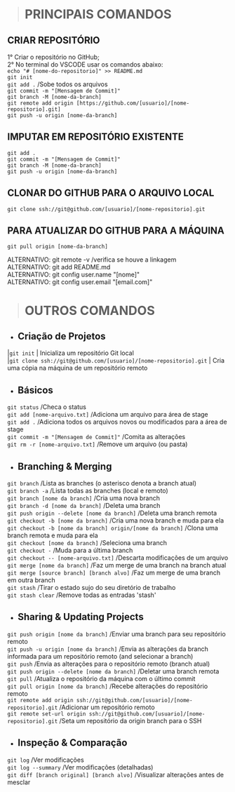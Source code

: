 
> # PRINCIPAIS COMANDOS
## CRIAR REPOSITÓRIO
1° Criar o repositório no GitHub; <br>
2° No terminal do VSCODE usar os comandos abaixo: <br>
`echo "# [nome-do-repositorio]" >> README.md` <br>
`git init` <br>
`git add .`  /Sobe todos os arquivos <br>
`git commit -m "[Mensagem de Commit]"` <br>
`git branch -M [nome-da-branch]` <br>
`git remote add origin [https://github.com/[usuario]/[nome-repositorio].git]` <br>
`git push -u origin [nome-da-branch]`

## IMPUTAR EM REPOSITÓRIO EXISTENTE

`git add .` <br>
`git commit -m "[Mensagem de Commit]"` <br>
`git branch -M [nome-da-branch]` <br>
`git push -u origin [nome-da-branch]` <br>


## CLONAR DO GITHUB PARA O ARQUIVO LOCAL
`git clone ssh://git@github.com/[usuario]/[nome-repositorio].git`

## PARA ATUALIZAR DO GITHUB PARA A MÁQUINA
`git pull origin [nome-da-branch]`

ALTERNATIVO: git remote -v  /verifica se houve a linkagem <br>
ALTERNATIVO: git add README.md <br>
ALTERNATIVO: git config user.name "[nome]" <br>
ALTERNATIVO: git config user.email "[email.com]"


> # OUTROS COMANDOS

* ## Criação de Projetos

|`git init` | Inicializa um repositório Git local <br>
|`git clone ssh://git@github.com/[usuario]/[nome-repositorio].git` | Cria uma cópia na máquina de um repositório remoto

* ## Básicos

`git status` /Checa o status <br>
`git add [nome-arquivo.txt]` /Adiciona um arquivo para área de stage <br>
`git add .` /Adiciona todos os arquivos novos ou modificados para a área de stage <br>
`git commit -m "[Mensagem de Commit]"` /Comita as alterações <br>
`git rm -r [nome-arquivo.txt]` /Remove um arquivo (ou pasta)

* ## Branching & Merging

`git branch` /Lista as branches (o asterisco denota a branch atual) <br>
`git branch -a` /Lista todas as branches (local e remoto) <br>
`git branch [nome da branch]`	/Cria uma nova branch <br>
`git branch -d [nome da branch]`	/Deleta uma branch <br>
`git push origin --delete [nome da branch]`	/Deleta uma branch remota <br>
`git checkout -b [nome da branch]`	/Cria uma nova branch e muda para ela <br>
`git checkout -b [nome da branch] origin/[nome da branch]`	/Clona uma branch remota e muda para ela <br>
`git checkout [nome da branch]`	/Seleciona uma branch <br>
`git checkout -`	/Muda para a última branch <br>
`git checkout -- [nome-arquivo.txt]`	/Descarta modificações de um arquivo <br>
`git merge [nome da branch]`	/Faz um merge de uma branch na branch atual <br>
`git merge [source branch] [branch alvo]`	/Faz um merge de uma branch em outra branch <br>
`git stash`	/Tirar o estado sujo do seu diretório de trabalho <br>
`git stash clear`	/Remove todas as entradas 'stash'

* ## Sharing & Updating Projects

`git push origin [nome da branch]`	/Enviar uma branch para seu repositório remoto <br>
`git push -u origin [nome da branch]`	/Envia as alterações da branch informada para um repositório remoto (and selecionar a branch) <br>
`git push`	/Envia as alterações para o repositório remoto (branch atual) <br>
`git push origin --delete [nome da branch]`	/Deletar uma branch remota <br>
`git pull`	/Atualiza o repositório da máquina com o último commit <br>
`git pull origin [nome da branch]`	/Recebe alterações do repositório remoto <br>
`git remote add origin ssh://git@github.com/[usuario]/[nome-repositorio].git`	/Adicionar um repositório remoto <br>
`git remote set-url origin ssh://git@github.com/[usuario]/[nome-repositorio].git`	/Seta um repositório da origin branch para o SSH

* ## Inspeção & Comparação

`git log`	/Ver modificações <br>
`git log --summary`	/Ver modificações (detalhadas) <br>
`git diff [branch original] [branch alvo]`	/Visualizar alterações antes de mesclar
